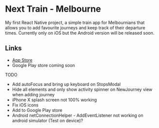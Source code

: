 # Next Train - Melbourne
My first React Native project, a simple train app for Melbournians that allows you to add favourite journeys and keep track of their departure times. Currently only on iOS but the Android version will be released soon.

## Links
- [App Store](https://itunes.apple.com/us/app/next-train/id1299647913?ls=1&mt=8)
- Google Play store coming soon

TODO
- Add autoFocus and bring up keyboard on StopsModal
- Hide all elements and only show activity spinner on NewJourney view when adding journey
- iPhone X splash screen not 100% working
- Fix iOS icons
- Add to Google Play store
- Android netConnectionHelper - AddEventListener not working on android simulator (Test on device)?
